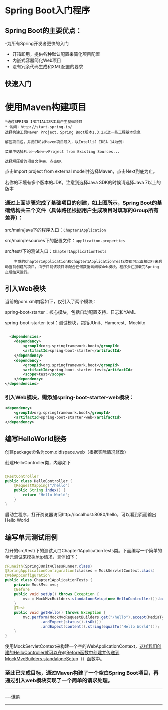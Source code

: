 # Spring Boot入门程序


## Spring Boot的主要优点：

-为所有Spring开发者更快的入门
  - 开箱即用，提供各种默认配置来简化项目配置
  - 内嵌式容器简化Web项目
  - 没有冗余代码生成和XML配置的要求
## 快速入门
# 使用Maven构建项目

    *通过SPRING INITIALIZR工具产生基础项目
    * 访问：http://start.spring.io/
    选择构建工具Maven Project、Spring Boot版本1.3.2以及一些工程基本信息
    
    解压项目包，并用IDE以Maven项目导入，以IntelliJ IDEA 14为例：
    
    菜单中选择File–>New–>Project from Existing Sources...
    
    选择解压后的项目文件夹，点击OK
   
   点击Import project from external model并选择Maven，点击Next到底为止。
   
   若你的环境有多个版本的JDK，注意到选择Java SDK的时候请选择Java 7以上的版本
        
### 通过上面步骤完成了基础项目的创建，如上图所示，Spring Boot的基础结构共三个文件（具体路径根据用户生成项目时填写的Group所有差异）：
src/main/java下的程序入口：`Chapter1Application`

src/main/resources下的配置文件：`application.properties`

src/test/下的测试入口：`Chapter1ApplicationTests`
        
        生成的Chapter1Application和Chapter1ApplicationTests类都可以直接运行来启动当前创建的项目，由于目前该项目未配合任何数据访问或Web模块，程序会在加载完Spring之后结束运行。
        
        
## 引入Web模块
当前的pom.xml内容如下，仅引入了两个模块：

spring-boot-starter：核心模块，包括自动配置支持、日志和YAML

spring-boot-starter-test：测试模块，包括JUnit、Hamcrest、Mockito


```xml

  <dependencies>
    <dependency>
        <groupId>org.springframework.boot</groupId>
        <artifactId>spring-boot-starter</artifactId>
	</dependency>
	<dependency>
		<groupId>org.springframework.boot</groupId>
		<artifactId>spring-boot-starter-test</artifactId>
		<scope>test</scope>
	</dependency>
</dependencies>
```
### 引入Web模块，需添加spring-boot-starter-web模块：
```xml
<dependency>
    <groupId>org.springframework.boot</groupId>
	<artifactId>spring-boot-starter-web</artifactId>
</dependency>
```
## 编写HelloWorld服务
创建package命名为com.didispace.web（根据实际情况修改）

创建HelloController类，内容如下
```java

@RestController
public class HelloController {
    @RequestMapping("/hello")
    public String index() {
        return "Hello World";
    }
}

```
启动主程序，打开浏览器访问http://localhost:8080/hello，可以看到页面输出Hello World
## 编写单元测试用例
打开的src/test/下的测试入口Chapter1ApplicationTests类。下面编写一个简单的单元测试来模拟http请求，具体如下：
```java
@RunWith(SpringJUnit4ClassRunner.class)
@SpringApplicationConfiguration(classes = MockServletContext.class)
@WebAppConfiguration
public class Chapter1ApplicationTests {
    private MockMvc mvc;
	@Before
	public void setUp() throws Exception {
		mvc = MockMvcBuilders.standaloneSetup(new HelloController()).build();
	}
	@Test
	public void getHello() throws Exception {
		mvc.perform(MockMvcRequestBuilders.get("/hello").accept(MediaType.APPLICATION_JSON))
				.andExpect(status().isOk())
				.andExpect(content().string(equalTo("Hello World")));
	}
}

```


使用MockServletContext来构建一个空的WebApplicationContext，这样我们创建的HelloController就可以在@Before函数中创建并传递到MockMvcBuilders.standaloneSetup（）函数中。

### 至此已完成目标，通过Maven构建了一个空白Spring Boot项目，再通过引入web模块实现了一个简单的请求处理。



----------
---谭鹏


----------
 

    
